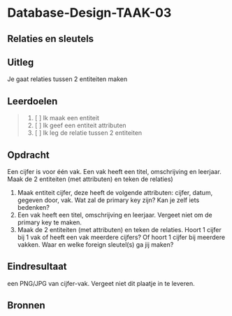 # Database-Design-TAAK-03

## Relaties en sleutels

## Uitleg
Je gaat relaties tussen 2 entiteiten maken

## Leerdoelen

> 1. [ ] Ik maak een entiteit
> 2. [ ] Ik geef een entiteit attributen
> 3. [ ] Ik leg de relatie tussen 2 entiteiten

## Opdracht
Een cijfer is voor één vak. Een vak heeft een titel, omschrijving en leerjaar. Maak de 2 entiteiten (met attributen) en teken de relaties)

1. Maak entiteit cijfer, deze heeft de volgende attributen: cijfer, datum, gegeven door, vak. Wat zal de primary key zijn? Kan je zelf iets bedenken?
2. Een vak heeft een titel, omschrijving en leerjaar. Vergeet niet om de primary key te maken.
3. Maak de 2 entiteiten (met attributen) en teken de relaties. Hoort 1 cijfer bij 1 vak of heeft een vak meerdere cijfers?  Of hoort 1 cijfer bij meerdere vakken. Waar en welke foreign sleutel(s) ga jij maken?
   
## Eindresultaat

een PNG/JPG van cijfer-vak. Vergeet niet dit plaatje in te leveren.

## Bronnen
